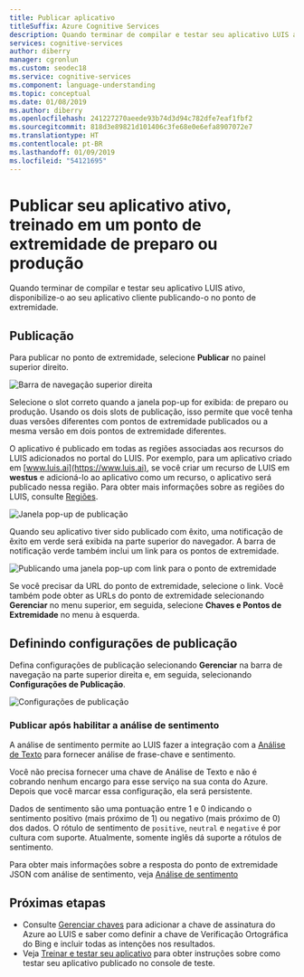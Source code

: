 ```yaml
---
title: Publicar aplicativo
titleSuffix: Azure Cognitive Services
description: Quando terminar de compilar e testar seu aplicativo LUIS ativo, disponibilize-o ao seu aplicativo cliente publicando-o no ponto de extremidade.
services: cognitive-services
author: diberry
manager: cgronlun
ms.custom: seodec18
ms.service: cognitive-services
ms.component: language-understanding
ms.topic: conceptual
ms.date: 01/08/2019
ms.author: diberry
ms.openlocfilehash: 241227270aeede93b74d3d94c782dfe7eaf1fbf2
ms.sourcegitcommit: 818d3e89821d101406c3fe68e0e6efa8907072e7
ms.translationtype: HT
ms.contentlocale: pt-BR
ms.lasthandoff: 01/09/2019
ms.locfileid: "54121695"
---
```

# <a name="publish-your-active-trained-app-to-a-staging-or-production-endpoint"></a>Publicar seu aplicativo ativo, treinado em um ponto de extremidade de preparo ou produção

Quando terminar de compilar e testar seu aplicativo LUIS ativo, disponibilize-o ao seu aplicativo cliente publicando-o no ponto de extremidade. 

<a name="publish-your-trained-app-to-an-http-endpoint"></a>

## <a name="publishing"></a>Publicação

Para publicar no ponto de extremidade, selecione **Publicar** no painel superior direito. 

![Barra de navegação superior direita](./media/luis-how-to-publish-app/publish-top-nav-bar.png)

Selecione o slot correto quando a janela pop-up for exibida: de preparo ou produção. Usando os dois slots de publicação, isso permite que você tenha duas versões diferentes com pontos de extremidade publicados ou a mesma versão em dois pontos de extremidade diferentes. 

O aplicativo é publicado em todas as regiões associadas aos recursos do LUIS adicionados no portal do LUIS. Por exemplo, para um aplicativo criado em [www.luis.ai](https://www.luis.ai), se você criar um recurso de LUIS em **westus** e adicioná-lo ao aplicativo como um recurso, o aplicativo será publicado nessa região. Para obter mais informações sobre as regiões do LUIS, consulte [Regiões](luis-reference-regions.md).
 
![Janela pop-up de publicação](./media/luis-how-to-publish-app/publish-pop-up.png)

Quando seu aplicativo tiver sido publicado com êxito, uma notificação de êxito em verde será exibida na parte superior do navegador. A barra de notificação verde também inclui um link para os pontos de extremidade. 

![Publicando uma janela pop-up com link para o ponto de extremidade](./media/luis-how-to-publish-app/publish-success.png)

Se você precisar da URL do ponto de extremidade, selecione o link. Você também pode obter as URLs do ponto de extremidade selecionando **Gerenciar** no menu superior, em seguida, selecione **Chaves e Pontos de Extremidade** no menu à esquerda. 

## <a name="configuring-publish-settings"></a>Definindo configurações de publicação

Defina configurações de publicação selecionando **Gerenciar** na barra de navegação na parte superior direita e, em seguida, selecionando **Configurações de Publicação**. 

![Configurações de publicação](./media/luis-how-to-publish-app/publish-settings.png)

### <a name="publish-after-enabling-sentiment-analysis"></a>Publicar após habilitar a análise de sentimento

<a name="enable-sentiment-analysis"></a>

A análise de sentimento permite ao LUIS fazer a integração com a [Análise de Texto](https://azure.microsoft.com/services/cognitive-services/text-analytics/) para fornecer análise de frase-chave e sentimento. 

Você não precisa fornecer uma chave de Análise de Texto e não é cobrando nenhum encargo para esse serviço na sua conta do Azure. Depois que você marcar essa configuração, ela será persistente. 

Dados de sentimento são uma pontuação entre 1 e 0 indicando o sentimento positivo (mais próximo de 1) ou negativo (mais próximo de 0) dos dados. O rótulo de sentimento de `positive`, `neutral` e `negative` é por cultura com suporte. Atualmente, somente inglês dá suporte a rótulos de sentimento. 

Para obter mais informações sobre a resposta do ponto de extremidade JSON com análise de sentimento, veja [Análise de sentimento](luis-concept-data-extraction.md#sentiment-analysis)

## <a name="next-steps"></a>Próximas etapas

* Consulte [Gerenciar chaves](./luis-how-to-manage-keys.md) para adicionar a chave de assinatura do Azure ao LUIS e saber como definir a chave de Verificação Ortográfica do Bing e incluir todas as intenções nos resultados.
* Veja [Treinar e testar seu aplicativo](luis-interactive-test.md) para obter instruções sobre como testar seu aplicativo publicado no console de teste.

